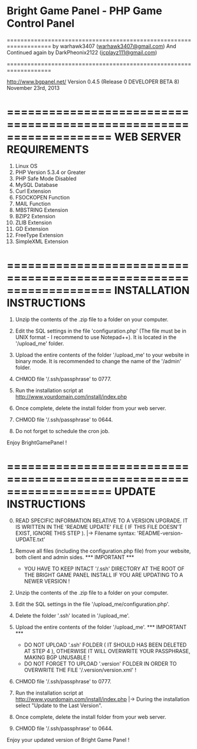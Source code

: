 # Bright Game Panel - PHP Game Control Panel
===================================================================
			  by warhawk3407 (warhawk3407@gmail.com)
		And Continued again by DarkPheonix2122 (jcplayz111@gmail.com)

===================================================================

http://www.bgpanel.net/
Version 0.4.5 (Release 0 DEVELOPER BETA 8)
November 23rd, 2013

===================================================================
			WEB SERVER REQUIREMENTS
===================================================================

1. Linux OS
2. PHP Version 5.3.4 or Greater
3. PHP Safe Mode Disabled
4. MySQL Database
5. Curl Extension
6. FSOCKOPEN Function
7. MAIL Function
8. MBSTRING Extension
9. BZIP2 Extension
10. ZLIB Extension
11. GD Extension
12. FreeType Extension
13. SimpleXML Extension

===================================================================
			INSTALLATION INSTRUCTIONS
===================================================================

1. Unzip the contents of the .zip file to a folder on your computer.

2. Edit the SQL settings in the file 'configuration.php' (The file must be in UNIX format - I recommend to use Notepad++). It is located in the '/upload_me' folder.

3. Upload the entire contents of the folder '/upload_me' to your website in binary mode. It is recommended to change the name of the '/admin' folder.

4. CHMOD file '/.ssh/passphrase' to 0777.

5. Run the installation script at http://www.yourdomain.com/install/index.php

6. Once complete, delete the install folder from your web server.

7. CHMOD file '/.ssh/passphrase' to 0644.

8. Do not forget to schedule the cron job.

Enjoy BrightGamePanel !

===================================================================
			UPDATE INSTRUCTIONS
===================================================================

0. READ SPECIFIC INFORMATION RELATIVE TO A VERSION UPGRADE. IT IS WRITTEN IN THE 'README UPDATE' FILE ( IF THIS FILE DOESN'T EXIST, IGNORE THIS STEP ).
	|-> Filename syntax: 'README-version-UPDATE.txt'

1. Remove all files (including the configuration.php file) from your website, both client and admin sides.
	*** IMPORTANT ***
	- YOU HAVE TO KEEP INTACT '/.ssh' DIRECTORY AT THE ROOT OF THE BRIGHT GAME PANEL INSTALL IF YOU ARE UPDATING TO A NEWER VERSION !

2. Unzip the contents of the .zip file to a folder on your computer.

3. Edit the SQL settings in the file '/upload_me/configuration.php'.

4. Delete the folder '.ssh' located in '/upload_me'.

5. Upload the entire contents of the folder '/upload_me'.
	*** IMPORTANT ***
	- DO NOT UPLOAD '.ssh' FOLDER ( IT SHOULD HAS BEEN DELETED AT STEP 4 ), OTHERWISE IT WILL OVERWRITE YOUR PASSPHRASE, MAKING BGP UNUSABLE !
	- DO NOT FORGET TO UPLOAD '.version' FOLDER IN ORDER TO OVERWRITE THE FILE '/.version/version.xml' !

6. CHMOD file '/.ssh/passphrase' to 0777.

7. Run the installation script at http://www.yourdomain.com/install/index.php
	|-> During the installation select "Update to the Last Version".

8. Once complete, delete the install folder from your web server.

9. CHMOD file '/.ssh/passphrase' to 0644.

Enjoy your updated version of Bright Game Panel !
